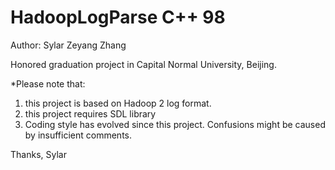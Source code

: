 # HadoopLogParse C++ 98
Author: Sylar Zeyang Zhang

Honored graduation project in Capital Normal University, Beijing.

*Please note that:
1. this project is based on Hadoop 2 log format.
2. this project requires SDL library 
3. Coding style has evolved since this project. Confusions might be caused by insufficient comments. 

Thanks,
Sylar
